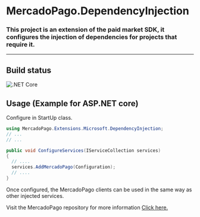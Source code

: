 # MercadoPago.DependencyInjection
### This project is an extension of the paid market SDK, it configures the injection of dependencies for projects that require it.

<hr/>

## Build status
![.NET Core](https://github.com/cantte/MercadoPago.DependencyInjection/workflows/.NET/badge.svg)


## Usage (Example for ASP.NET core)
Configure in StartUp class.
```csharp
using MercadoPago.Extensions.Microsoft.DependencyInjection;
// ...
// ...

public void ConfigureServices(IServiceCollection services)
{
  // ....
  services.AddMercadoPago(Configuration);
  // ....
}
```

Once configured, the MercadoPago clients can be used in the same way as other injected services.

Visit the MercadoPago repository for more information [Click here.](https://github.com/mercadopago/sdk-dotnet)
